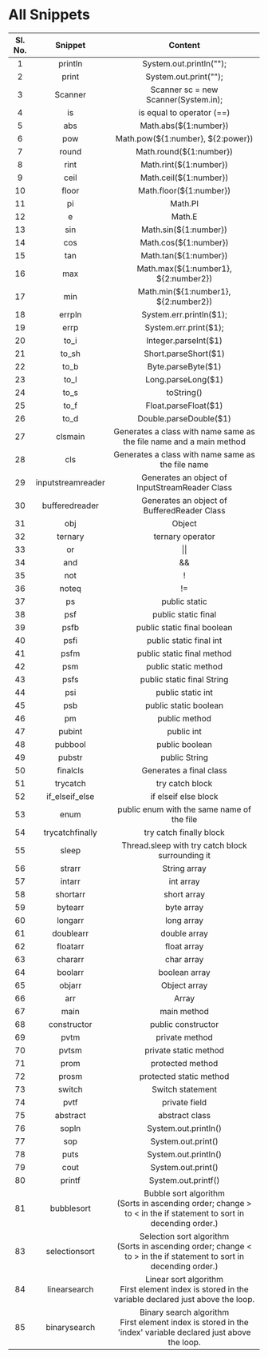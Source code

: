 # All Snippets

**Sl. No.**|**Snippet**|**Content**
:-----:|:-----:|:-----:
1|println|System.out.println("");
2|print|System.out.print("");
3|Scanner|Scanner sc = new Scanner(System.in);
4|is|is equal to operator (==)
5|abs|Math.abs(${1:number})
6|pow|Math.pow(${1:number}, ${2:power})
7|round|Math.round(${1:number})
8|rint|Math.rint(${1:number})
9|ceil|Math.ceil(${1:number})
10|floor|Math.floor(${1:number})
11|pi|Math.PI
12|e|Math.E
13|sin|Math.sin(${1:number})
14|cos|Math.cos(${1:number})
15|tan|Math.tan(${1:number})
16|max|Math.max(${1:number1}, ${2:number2})
17|min|Math.min(${1:number1}, ${2:number2})
18|errpln|System.err.println($1);
19|errp|System.err.print($1);
20|to\_i|Integer.parseInt($1)
21|to\_sh|Short.parseShort($1)
22|to\_b|Byte.parseByte($1)
23|to\_l|Long.parseLong($1)
24|to\_s|toString()
25|to\_f|Float.parseFloat($1)
26|to\_d|Double.parseDouble($1)
27|clsmain|Generates a class with name same as the file name and a main method
28|cls|Generates a class with name same as the file name
29|inputstreamreader|Generates an object of InputStreamReader Class
30|bufferedreader|Generates an object of BufferedReader Class
31|obj|Object
32|ternary|ternary operator
33|or|\|\|
34|and|&&
35|not|!
36|noteq|!=
37|ps|public static
38|psf|public static final
39|psfb|public static final boolean
40|psfi|public static final int
41|psfm|public static final method
42|psm|public static method
43|psfs|public static final String
44|psi|public static int
45|psb|public static boolean
46|pm|public method
47|pubint|public int
48|pubbool|public boolean
49|pubstr|public String
50|finalcls|Generates a final class
51|trycatch|try catch block
52|if_elseif_else|if elseif else block
53|enum|public enum with the same name of the file
54|trycatchfinally|try catch finally block
55|sleep|Thread.sleep with try catch block surrounding it
56|strarr|String array
57|intarr|int array
58|shortarr|short array
59|bytearr|byte array
60|longarr|long array
61|doublearr|double array
62|floatarr|float array
63|chararr|char array
64|boolarr|boolean array
65|objarr|Object array
66|arr|Array
67|main|main method
68|constructor|public constructor
69|pvtm|private method
70|pvtsm|private static method
71|prom|protected method
72|prosm|protected static method
73|switch|Switch statement
74|pvtf|private field
75|abstract|abstract class
76|sopln|System.out.println()
77|sop|System.out.print()
78|puts|System.out.println()
79|cout|System.out.print()
80|printf|System.out.printf()
81|bubblesort|Bubble sort algorithm<br>(Sorts in ascending order; change > to < in the if statement to sort in decending order.)
83|selectionsort|Selection sort algorithm<br>(Sorts in ascending order; change < to > in the if statement to sort in decending order.)
84|linearsearch|Linear sort algorithm<br>First element index is stored in the variable declared just above the loop.
85|binarysearch|Binary search algorithm<br>First element index is stored in the 'index' variable declared just above the loop.